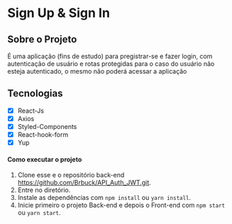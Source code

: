 # Sign Up & Sign In

## Sobre o Projeto

É uma aplicação (fins de estudo) para pregistrar-se e fazer login, com autenticação de usuário e rotas protegidas para o caso do usuário não esteja autenticado, o mesmo não poderá acessar a aplicação

## Tecnologias

- [x] React-Js
- [x] Axios
- [x] Styled-Components
- [x] React-hook-form
- [x] Yup

#### Como executar o projeto

1. Clone esse e o repositório back-end https://github.com/Brbuck/API_Auth_JWT.git.
2. Entre no diretório.
3. Instale as dependências com `npm install` ou `yarn install`.
5. Inicie primeiro o projeto Back-end e depois o Front-end com `npm start` ou `yarn start`.